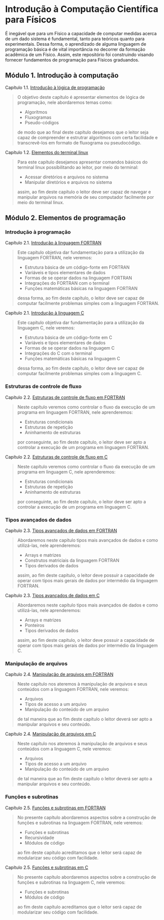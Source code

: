 #   Introdução à Computação Científica para Físicos

É inegável que para um Físico a capacidade de computar medidas acerca de um dado sistema é fundamental, tanto para teóricos quanto para experimentais. Dessa forma, o aprendizado de alguma linguagem de programação básica é de vital importância no decorrer da formação acadêmica de um Físico. Assim, este repositório foi construindo visando fornecer fundamentos de programação para Físicos graduandos.

##  Módulo 1. Introdução à computação

Capítulo 1.1. [Introdução à lógica de programação](./1/1/main.md)

> O objetivo deste capítulo é apresentar elementos de lógica de programação, nele abordaremos temas como:
> 
> - Algorítmos
> - Fluxogramas
> - Pseudo-códigos
> 
> de modo que ao final deste capítulo desejamos que o leitor seja capaz de compreender e estrutrar algoritmos com certa facilidade e transcrevê-los em formato de fluxograma ou pseudocódigo.

Capítulo 1.2. [Elementos do terminal linux](./1/2/main.md)

> Para este capítulo desejamos apresentar comandos básicos do terminal linux possibilitando ao leitor, por meio do terminal:
> 
> - Acessar diretórios e arquivos no sistema
> - Manipular diretórios e arquivos no sistema
> 
> assim, ao fim deste capítulo o leitor deve ser capaz de navegar e manipular arquivos na memória de seu computador facilmente por meio do terminal linux.
## Módulo 2. Elementos de programação

### Introdução à programação

Capítulo 2.1. [Introdução à linguagem FORTRAN](./FORTRAN/1/main.md)

> Este capítulo objetiva dar fundamentação para a utilização da linguagem FORTRAN, nele veremos:
> 
> - Estrutura básica de um código-fonte em FORTRAN
> - Variáveis e tipos elementares de dados
> - Formas de se operar dados na linguagem FORTRAN
> - Integrações do FORTRAN com o terminal
> - Funções matemáticas básicas na linguagem FORTRAN
>
> dessa forma, ao fim deste capítulo, o leitor deve ser capaz de computar facilmente problemas simples com a linguagem FORTRAN.

Capítulo 2.1. [Introdução à linguagem C](./C/1/main.md)

> Este capítulo objetiva dar fundamentação para a utilização da linguagem C, nele veremos:
> 
> - Estrutura básica de um código-fonte em C
> - Variáveis e tipos elementares de dados
> - Formas de se operar dados na linguagem C
> - Integrações do C com o terminal
> - Funções matemáticas básicas na linguagem C
>
> dessa forma, ao fim deste capítulo, o leitor deve ser capaz de computar facilmente problemas simples com a linguagem C.

### Estruturas de controle de fluxo

Capítulo 2.2. [Estruturas de controle de fluxo em FORTRAN](./FORTRAN/2/main.md)

> Neste capítulo veremos como controlar o fluxo da execução de um programa em linguagem FORTRAN, nele aprenderemos:
>
> - Estruturas condicionais
> - Estruturas de repetição
> - Aninhamento de estruturas
>
> por conseguinte, ao fim deste capítulo, o leitor deve ser apto a controlar a execução de um programa em linguagem FORTRAN.

Capítulo 2.2. [Estruturas de controle de fluxo em C](./C/2/main.md)

> Neste capítulo veremos como controlar o fluxo da execução de um programa em linguagem C, nele aprenderemos:
>
> - Estruturas condicionais
> - Estruturas de repetição
> - Aninhamento de estruturas
>
> por conseguinte, ao fim deste capítulo, o leitor deve ser apto a controlar a execução de um programa em linguagem C.

### Tipos avançados de dados

Capítulo 2.3. [Tipos avançados de dados em FORTRAN](./FORTRAN/3/main.md)

> Abordaremos neste capítulo tipos mais avançados de dados e como utilizá-las, nele aprenderemos:
>
> - Arrays e matrizes
> - Construtos matriciais da linguagem FORTRAN
> - Tipos derivados de dados
>
> assim, ao fim deste capítulo, o leitor deve possuir a capacidade de operar com tipos mais gerais de dados por intermédio da linguagem FORTRAN.

Capítulo 2.3. [Tipos avançados de dados em C](./C/3/main.md)

> Abordaremos neste capítulo tipos mais avançados de dados e como utilizá-las, nele aprenderemos:
>
> - Arrays e matrizes
> - Ponteiros
> - Tipos derivados de dados
>
> assim, ao fim deste capítulo, o leitor deve possuir a capacidade de operar com tipos mais gerais de dados por intermédio da linguagem C.

### Manipulação de arquivos

Capítulo 2.4. [Manipulação de arquivos em FORTRAN](./FORTRAN/4/main.md)

> Neste capítulo nos ateremos à manipulação de arquivos e seus conteúdos com a linguagem FORTRAN, nele veremos:
>
> - Arquivos
> - Tipos de acesso a um arquivo
> - Manipulação do conteúdo de um arquivo
>
> de tal maneira que ao fim deste capítulo o leitor deverá ser apto a manipular arquivos e seu conteúdo.

Capítulo 2.4. [Manipulação de arquivos em C](./C/4/main.md)

> Neste capítulo nos ateremos à manipulação de arquivos e seus conteúdos com a linguagem C, nele veremos:
>
> - Arquivos
> - Tipos de acesso a um arquivo
> - Manipulação do conteúdo de um arquivo
>
> de tal maneira que ao fim deste capítulo o leitor deverá ser apto a manipular arquivos e seu conteúdo.

### Funções e subrotinas

Capítulo 2.5. [Funções e subrotinas em FORTRAN](./FORTRAN/5/main.md)

> No presente capítulo abordaremos aspectos sobre a construção de funções e subrotinas na linguagem FORTRAN, nele veremos:
>
> - Funções e subrotinas
> - Recursividade
> - Módulos de código
>
> ao fim deste capítulo acreditamos que o leitor será capaz de modularizar seu código com facilidade.

Capítulo 2.5. [Funções e subrotinas em C](./C/5/main.md)

> No presente capítulo abordaremos aspectos sobre a construção de funções e subrotinas na linguagem C, nele veremos:
>
> - Funções e subrotinas
> - Módulos de código
>
> ao fim deste capítulo acreditamos que o leitor será capaz de modularizar seu código com facilidade.
